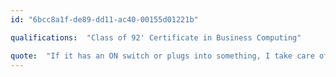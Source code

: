 ```yaml
---
id: "6bcc8a1f-de89-dd11-ac40-00155d01221b"

qualifications:  "Class of 92' Certificate in Business Computing"

quote:  "If it has an ON switch or plugs into something, I take care of it !"
---
```


